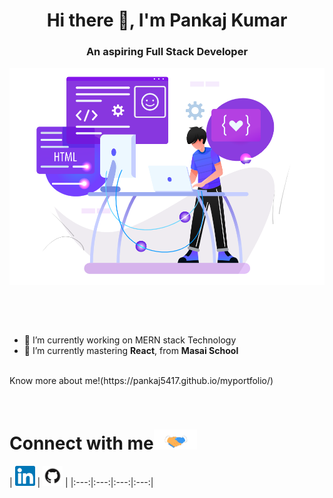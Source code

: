 
<h1 align="center">Hi there 👋, I'm Pankaj Kumar</h1>
<h3 align="center">An aspiring Full Stack Developer</h3>
<img src="https://github.com/pankaj5417/koovs.com/blob/main/about.png?raw=true">

<br/>
<p align="left">
 
</p>



<br/>
<p>
  <em>
    
  </em>  
</p>
<br/>
<ul>
  <li> 🔭 I’m currently working on MERN stack Technology</li>
  <li> 🌱 I’m currently mastering  <b>React</b></a>, from  <b>Masai School</b></li>
    
 <!-- <li> 👯 I’m open to </li>-->
<!--   <li> 😄 Pronouns: He/Him </li> -->
</ul><br/>
 Know more about me!(https://pankaj5417.github.io/myportfolio/)
<p>
 <!-- GitHub Statistics!-->


<!-- Most Languages Used Statistics!-->  
 
</p>

</p>


<p align="left">

</p>




<br/>

<!-- Handshake Gif-->
# Connect with me<img src="https://github.com/pankaj5417/koovs.com/blob/main/icons/Handshake.gif?raw=true" height="32px">



| [<img src="https://github.com/zaahidali/zaahidali/blob/main/Assets/Linkedin.svg" alt="Linkedin Logo" width="32">](https://www.linkedin.com/in/pk-pankajkumar) | [<img src="https://github.com/pankaj5417/koovs.com/blob/main/icons/GitHub-Mark.png?raw=true" alt="Github logo" width="32">](https://github.com/pankaj5417) | 
|:---:|:---:|:---:|:---:|



